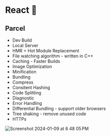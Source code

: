 # React 🚀

## Parcel
- Dev Build
- Local Server
- HMR = Hot Module Replacement
- File watching algorithm - written in C++
- Caching - Faster Builds
- Image Optimization
- Minification
- Bundling
- Compress
- Consitent Hashing
- Code Splitting
- Diagnostic
- Error Handling
- Differential Bundling - support older browsers
- Tree shaking - remove unused code
- HTTPs

![Screenshot 2024-01-09 at 6 48 05 PM](https://github.com/therishabh/namaste-react/assets/7955435/e17f3d1a-2d5d-4c82-9d79-9eadadc21333)
